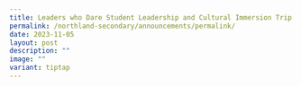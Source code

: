 ```yaml
---
title: Leaders who Dare Student Leadership and Cultural Immersion Trip to Vietnam 2023
permalink: /northland-secondary/announcements/permalink/
date: 2023-11-05
layout: post
description: ""
image: ""
variant: tiptap
---
```

